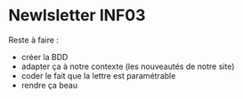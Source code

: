 Newlsletter INF03
=====

Reste à faire : 
- créer la BDD
- adapter ça à notre contexte (les nouveautés de notre site)
- coder le fait que la lettre est paramétrable
- rendre ça beau 


